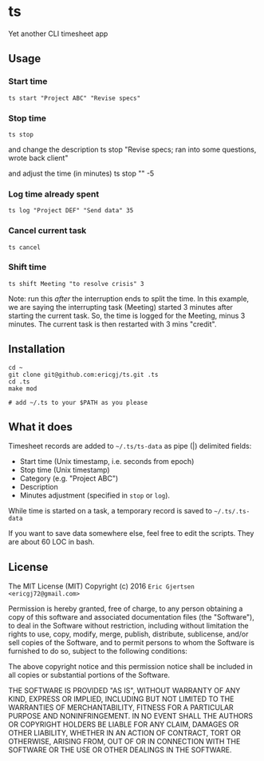 # ts

Yet another CLI timesheet app

## Usage

### Start time
    ts start "Project ABC" "Revise specs"

  
### Stop time
    ts stop

and change the description
    ts stop "Revise specs; ran into some questions, wrote back client"

and adjust the time (in minutes)
    ts stop "" -5


### Log time already spent
    ts log "Project DEF" "Send data" 35

    
### Cancel current task
    ts cancel


### Shift time
    ts shift Meeting "to resolve crisis" 3

Note: run this _after_ the interruption ends to split the time.  In this
example, we are saying the interrupting task (Meeting) started 3 minutes
after starting the current task. So, the time is logged for the Meeting,
minus 3 minutes. The current task is then restarted with 3 mins "credit".


## Installation

    cd ~
    git clone git@github.com:ericgj/ts.git .ts
    cd .ts
    make mod

    # add ~/.ts to your $PATH as you please


## What it does

Timesheet records are added to `~/.ts/ts-data` as pipe (|) delimited fields:

  - Start time (Unix timestamp, i.e. seconds from epoch)
  - Stop time (Unix timestamp)
  - Category (e.g. "Project ABC")
  - Description
  - Minutes adjustment (specified in `stop` or `log`).

While time is started on a task, a temporary record is saved to `~/.ts/.ts-data`

If you want to save data somewhere else, feel free to edit the scripts. They
are about 60 LOC in bash.


## License

The MIT License (MIT) Copyright (c) 2016 `Eric Gjertsen <ericgj72@gmail.com>`

Permission is hereby granted, free of charge, to any person obtaining a
copy of this software and associated documentation files (the "Software"),
to deal in the Software without restriction, including without limitation the
rights to use, copy, modify, merge, publish, distribute, sublicense, and/or
sell copies of the Software, and to permit persons to whom the Software is
furnished to do so, subject to the following conditions:

The above copyright notice and this permission notice shall be included in
all copies or substantial portions of the Software.

THE SOFTWARE IS PROVIDED "AS IS", WITHOUT WARRANTY OF ANY KIND, EXPRESS OR
IMPLIED, INCLUDING BUT NOT LIMITED TO THE WARRANTIES OF MERCHANTABILITY,
FITNESS FOR A PARTICULAR PURPOSE AND NONINFRINGEMENT. IN NO EVENT SHALL
THE AUTHORS OR COPYRIGHT HOLDERS BE LIABLE FOR ANY CLAIM, DAMAGES OR OTHER
LIABILITY, WHETHER IN AN ACTION OF CONTRACT, TORT OR OTHERWISE, ARISING FROM,
OUT OF OR IN CONNECTION WITH THE SOFTWARE OR THE USE OR OTHER DEALINGS IN
THE SOFTWARE.

